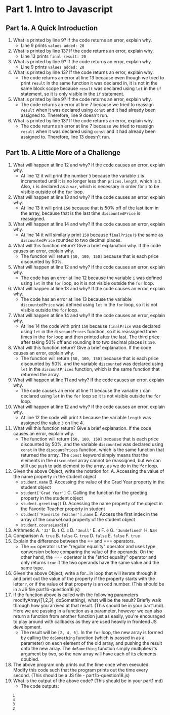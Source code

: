 # Part 1. Intro to Javascript

## Part 1a. A Quick Introduction

1. What is printed by line 9? If the code returns an error, explain why.
   * Line 9 prints `values added: 20`
2. What is printed by line 13? If the code returns an error, explain why.
   * Line 13 prints `final result: 20`
3. What is printed by line 9? If the code returns an error, explain why.
   * Line 9 prints `values added: 20`
4. What is printed by line 13? If the code returns an error, explain why.
   * The code returns an error at line 13 because even though we tried to print `result` in the same function it was declared in, it is not in the same block scope because `result` was declared using `let` in the `if` statement, so it is only visible in the `if` statement.
5. What is printed by line 9? If the code returns an error, explain why.
   * The code returns an error at line 7 because we tried to reassign `result` when it was declared using `const` and it had already been assigned to. Therefore, line 9 doesn't run.
6. What is printed by line 13? If the code returns an error, explain why.
   * The code returns an error at line 7 because we tried to reassign `result` when it was declared using `const` and it had already been assigned to. Therefore, line 13 doesn't run.


## Part 1b. A Little More of a Challenge

1. What will happen at line 12 and why? If the code causes an error, explain why.
   * At line 12 it will print the number `3` because the variable `i` is incremented until it is no longer less than `prices.length`, which is `3`. Also, `i` is declared as a `var`, which is necessary in order for `i` to be visible outside of the `for` loop.
2. What will happen at line 13 and why? If the code causes an error, explain why.
   * At line 13 it will print `150` because that is 50% off of the last item in the array, because that is the last time `discountedPrice` is reassigned.
3. What will happen at line 14 and why? If the code causes an error, explain why.
   * At line 14 it will similarly print `150` because `finalPrice` is the same as `discountedPrice` rounded to two decimal places.
4. What will this function return? Give a brief explanation why. If the code causes an error, explain why.
   * The function will return `[50, 100, 150]` because that is each price discounted by 50%.
5. What will happen at line 12 and why?  If the code causes an error, explain why.
   * The code has an error at line 12 because the variable `i` was defined using `let` in the `for` loop, so it is not visible outside the `for` loop.
6. What will happen at line 13 and why? If the code causes an error, explain why.
   * The code has an error at line 13 because the variable `discountedPrice` was defined using `let` in the `for` loop, so it is not visible outside the `for` loop.
7. What will happen at line 14 and why? If the code causes an error, explain why.
   * At line 14 the code with print `150` because `finalPrice` was declared using `let` in the `discountPrices` function, so it is reassigned three times in the `for` loop and then printed after the last. The third price after taking 50% off and rounding it to two decimal places is `150`.
8. What will this function return? Give a brief explanation. If the code causes an error, explain why.
   * The function will return `[50, 100, 150]` because that is each price discounted by 50%, and the variable `discounted` was declared using `let` in the `discountPrices` function, which is the same function that returned the array.
9.  What will happen at line 11 and why? If the code causes an error, explain why.
    * The code causes an error at line 11 because the variable `i` can declared using `let` in the `for` loop so it is not visible outside the `for` loop.
10. What will happen at line 12 and why? If the code causes an error, explain why.
    * At line 12 the code will print `3` because the variable `length` was assigned the value `3` on line 4.
11. What will this function return? Give a brief explanation. If the code causes an error, explain why.
    * The function will return `[50, 100, 150]` because that is each price discounted by 50%, and the variable `discounted` was declared using `const` in the `discountPrices` function, which is the same function that returned the array. The `const` keyword simply means that the elements in the `discounted` array cannot be reassigned, but we can still use `push` to add element to the array, as we do in the `for` loop.
12. Given the above Object, write the notation for:
    A. Accessing the value of the name property in the student object
       * `student.name`
    B. Accessing the value of the Grad Year property in the student object
       * `student['Grad Year']`
    C. Calling the function for the greeting property in the student object
       * `student.greeting()`
    D. Accessing the name property of the object in the Favorite Teacher property in student
       * `student['Favorite Teacher'].name`
    E. Access the first index in the array of the courseLoad property of the student object
       * `student.courseLoad[0]`
13. Arithmetic
    A. `'32'`
    B. `1`
    C. `3`
    D. `'3null'`
    E. `4`
    F. `0`
    G. `'3undefined'`
    H. `NaN`
14. Comparison
    A. `true`
    B. `false`
    C. `true`
    D. `false`
    E. `false`
    F. `true`
15. Explain the difference between the == and === operators.
    * The == operator is the "regular equality" operator and uses type conversion before comparing the value of the operands. On the other hand, the === operator is the "strict equality" operator and only returns `true` if the two operands have the same value and the same type.
16. Given the above Object, write a for...in loop that will iterate through it and print out the value of the property if the property starts with the letter r, or if the value of that property is an odd number.  (This should be in a JS file part1b-question16.js)
17. If the function above is called with the following parameters modifyArray([1,2,3], doSomething), what will be the result? Briefly walk through how you arrived at that result. (This should be in your part1.md). Here we are passing in a function as a parameter, however we can also return a function from another function just as easily, you're encouraged to play around with callbacks as they are used heavily in frontend JS development.
    * The result will be `[2, 4, 6]`. In the `for` loop, the new array is formed by calling the `doSomething` function (which is passed in as a parameter) on each element of the old array, and pushing the result onto the new array. The `doSomething` function simply multiplies its argument by two, so the new array will have each of its elements doubled.
18. The above program only prints out the time once when executed. Modify this code such that the program prints out the time every second.  (This should be a JS file - part1b-question18.js)
19. What is the output of the above code? (This should be in your part1.md)
    * The code outputs:
   ```
      1
      4
      3
      2
   ```